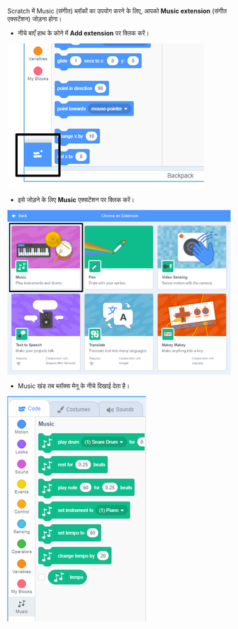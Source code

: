 Scratch में Music (संगीत) ब्लॉकों का उपयोग करने के लिए, आपको **Music extension** (संगीत एक्सटेंशन) जोड़ना होगा।

+ नीचे बाएँ हाथ के कोने में **Add extension** पर क्लिक करें।

![add extension button highlighted](images/add-extension-annotated.png)

+ इसे जोड़ने के लिए **Music** एक्सटेंशन पर क्लिक करें।

![music extension highlighted](images/click-music-annotated.png)

+ Music खंड तब ब्लॉक्स मेनू के नीचे दिखाई देता है।

![music extension blocks](images/music-extension-blocks.png)